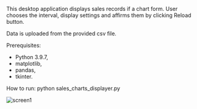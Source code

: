 This desktop application displays sales records if a chart form. User chooses the interval, display settings and affirms them by clicking Reload button.

Data is uploaded from the provided csv file.

Prerequisites:

- Python 3.9.7,
- matplotlib,
- pandas,
- tkinter.

How to run: python sales_charts_displayer.py







![screen1](https://user-images.githubusercontent.com/89083426/182040478-0a0cd00c-a5a2-4ca4-925a-0119f3ab8348.png)








